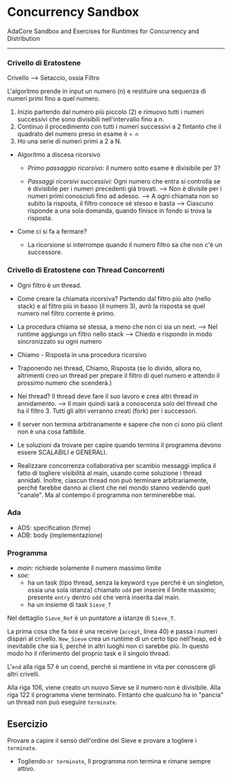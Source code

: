 # Concurrency Sandbox

AdaCore Sandbox and Exercises for Runtimes for Concurrency and Distribution

---

### Crivello di Eratostene

Crivello --> Setaccio, ossia Filtro

L'algoritmo prende in input un numero (n) e restituire una sequenza di numeri primi fino a quel numero.

1) Inizio partendo dal numero più piccolo (2) e rimuovo tutti i numeri successivi che sono divisibili nell'intervallo fino a n.
2) Continuo il procedimento con tutti i numeri successivi a 2 fintanto che il quadrato del numero preso in esame è `< n`
3) Ho una serie di numeri primi a 2 a N.


- Algoritmo a discesa ricorsivo
	- *Primo passaggio ricorsivo:* il numero sotto esame è divisibile per 3? 

	- *Passaggi ricorsivi successivi:* Ogni numero che entra si controlla se è divisibile per i numeri precedenti già trovati. 
		--> Non è divisile per i numeri primi conosciuti fino ad adesso.
		--> A ogni chiamata non so subito la risposta, il filtro conosce sé stesso e basta
		--> Ciascuno risponde a una sola domanda, quando finisce in fondo si trova la risposta.
	
- Come ci si fa a fermare?
	- La ricorsione si interrompe quando il numero filtro sa che non c'è un successore.


### Crivello di Eratostene con Thread Concorrenti

- Ogni filtro è un thread. 
- Come creare la chiamata ricorsiva? Partendo dal filtro più alto (nello stack) e al filtro più in basso (il numero 3), avrò la risposta se quel numero nel filtro corrente è primo.
- La procedura chiama sé stessa, a meno che non ci sia un next.
	--> Nel runtime aggiungo un filtro nello stack
	--> Chiedo e rispondo in modo sincronizzato su ogni numero

- Chiamo - Risposta in una procedura ricorsivo
- Traponendo nei thread, Chiamo, Risposta (se lo divido, allora no, altrimenti creo un thread per prepare il filtro di quel numero e attendo il prossimo numero che scenderà.)


- Nei thread? Il thread deve fare il suo lavoro e crea altri thread in annidamento.
	--> Il main quindi sarà a conoscenza solo del thread che ha il filtro 3. Tutti gli altri verranno creati (fork) per i successori.

- Il server non termina arbitrariamente e sapere che non ci sono più client non è una cosa fattibile.
- Le soluzioni da trovare per capire quando termina il programma devono essere SCALABILI e GENERALI.
- Realizzare concorrenza collaborativa per scambio messaggi implica il fatto di togliere visibilità al main, usando come soluzione i thread annidati. Inoltre, ciascun thread non può terminare arbitrariamente, perché farebbe danno ai client che nel mondo stanno vedendo quel "canale". Ma al contempo il programma non terminerebbe mai.

### Ada

- ADS: specification (firme)
- ADB: body (implementazione)

### Programma 

- *main:* richiede solamente il numero massimo limite
- *soe:* 
	- ha un task (tipo thread, senza la keyword `type` perché è un singleton, ossia una sola istanza) chiamato `odd` per inserire il limite massimo; presente `entry` dentro `odd` che verrà inserita dal main.
	- ha un insieme di task `Sieve_T` 

Nel dettaglio `Sieve_Ref` è un puntatore a istanze di `Sieve_T`. 

La prima cosa che fa `Odd` è una receive (`accept`, linea 40) e passa i numeri dispari al crivello.
`New_Sieve` crea un runtime di un certo tipo nell'heap, ed è inevitabile che sia lì, perché in altri luoghi non ci sarebbe più. In questo modo ho il riferimento del proprio task e il singolo thread.  

L'`end` alla riga 57 è un coend, perché si mantiene in vita per conoscere gli altri crivelli.

Alla riga 106, viene creato un nuovo Sieve se il numero non è divisibile. Alla riga 122 il programma viene terminato. 
Fintanto che qualcuno ha in "pancia" un thread non può eseguire `terminate`. 

## Esercizio

Provare a capire il senso dell'ordine dei Sieve e provare a togliere i `terminate`.

- Togliendo `or terminate`, Il programma non termina e rimane sempre attivo.

